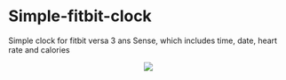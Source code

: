 # Simple-fitbit-clock
Simple clock for fitbit versa 3 ans Sense, which includes time, date, heart rate and calories

<p align=center>
  <img src="https://github.com/Paulobergine/Simple-fitbit-clock/blob/main/resources/clock.png" />
</p>
